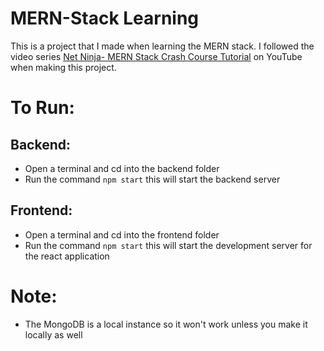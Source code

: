 # MERN-Stack Learning
This is a project that I made when learning the MERN stack. I followed the video series [Net Ninja- MERN Stack Crash Course Tutorial](https://www.youtube.com/watch?v=98BzS5Oz5E4&list=PL4cUxeGkcC9iJ_KkrkBZWZRHVwnzLIoUE) on YouTube when making this project.

# To Run:
## Backend:
- Open a terminal and cd into the backend folder
- Run the command ` npm start ` this will start the backend server
## Frontend:
- Open a terminal and cd into the frontend folder
- Run the command ` npm start ` this will start the development server for the react application

# Note:
- The MongoDB is a local instance so it won't work unless you make it locally as well
